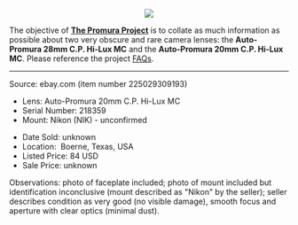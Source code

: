 <p align="center">
   <img src="https://user-images.githubusercontent.com/110672536/183131595-afeb1dec-1c84-436c-9a50-90468f9ec3ec.png">
</p>

<p>
   The objective of <b><a href="https://github.com/martbetz/The-Promura-Project/blob/main/README.md">The Promura Project</a></b> is to collate as much information as possible about two very obscure and rare camera lenses: the <b>Auto-Promura 28mm C.P. Hi-Lux MC</b> and the <b>Auto-Promura 20mm C.P. Hi-Lux MC</b>. Please reference the project <a href="https://github.com/martbetz/The-Promura-Project/blob/main/FAQs.md">FAQs</a>.

---

Source: ebay.com (item number 225029309193)

- Lens: Auto-Promura 20mm C.P. Hi-Lux MC
- Serial Number: 218359
- Mount: Nikon (NIK) - unconfirmed

[]()

- Date Sold: unknown
- Location:  Boerne, Texas, USA
- Listed Price: 84 USD
- Sale Price: unknown
  
[]()

Observations: photo of faceplate included; photo of mount included but identification inconclusive (mount described as "Nikon" by the seller); seller describes condition as very good (no visible damage), smooth focus and aperture with clear optics (minimal dust).


